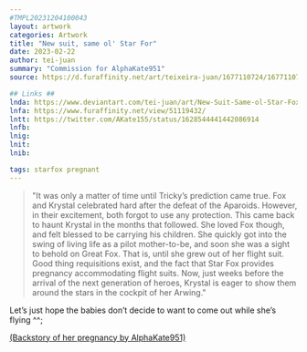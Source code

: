 ```yaml
---
#TMPL20231204100043
layout: artwork
categories: Artwork
title: "New suit, same ol' Star For"
date: 2023-02-22
author: tei-juan
summary: "Commission for AlphaKate951"
source: https://d.furaffinity.net/art/teixeira-juan/1677110724/1677110724.teixeira-juan_2023-02-19_comm-katebytheocean-starfox-krystal.jpg

## Links ##
lnda: https://www.deviantart.com/tei-juan/art/New-Suit-Same-ol-Star-Fox-950732376
lnfa: https://www.furaffinity.net/view/51119432/
lntt: https://twitter.com/AKate155/status/1628544441442086914
lnfb: 
lnig: 
lnit: 
lnib: 

tags: starfox pregnant
---
```


> "It was only a matter of time until Tricky’s prediction came true. Fox and Krystal celebrated hard after the defeat of the Aparoids. However, in their excitement, both forgot to use any protection. This came back to haunt Krystal in the months that followed. She loved Fox though, and felt blessed to be carrying his children. She quickly got into the swing of living life as a pilot mother-to-be, and soon she was a sight to behold on Great Fox. That is, until she grew out of her flight suit. Good thing requisitions exist, and the fact that Star Fox provides pregnancy accommodating flight suits. Now, just weeks before the arrival of the next generation of heroes, Krystal is eager to show them around the stars in the cockpit of her Arwing."

Let’s just hope the babies don’t decide to want to come out while she’s flying ^^;

[\(Backstory of her pregnancy by AlphaKate951\)](https://www.furaffinity.net/view/51119276/)  